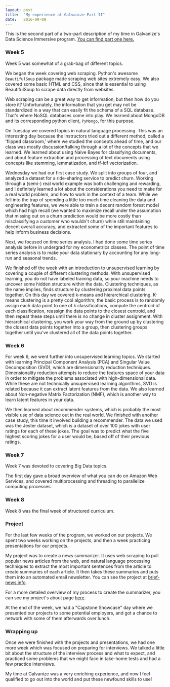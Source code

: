 ```yaml
---
layout: post
title:  "My experience at Galvanize Part II"
date:   2016-09-09
---
```

This is the second part of a two-part description of my time in Galvanize's Data Science Immersive program. [You can find part one here.](/2016/09/08/galvanize-experience-part-i.html)

### Week 5
Week 5 was somewhat of a grab-bag of different topics.

We began the week covering web scraping. Python's awesome `BeautifulSoup` package made scraping web sites extremely easy. We also covered some basic HTML and CSS, since that is essential to using BeautifulSoup to scrape data directly from websites.

Web scraping can be a great way to get information, but then how do you store it? Unfortunately, the information that you get may not be standardized in a way that can easily fit the schema of a SQL database. That's where NoSQL databases come into play. We learned about MongoDB and its corresponding python client, `PyMongo`, for this purpose.

On Tuesday we covered topics in natural language processing. This was an interesting day because the instructors tried out a different method, called a 'flipped classroom,' where we studied the concepts ahead of time, and our class was mostly discussion/talking through a lot of the concepts that we learned. We learned about using Naive Bayes for classifying documents, and about feature extraction and processing of text documents using concepts like stemming, lemmatization, and tf-idf vectorization.

Wednesday we had our first case study. We split into groups of four, and analyzed a dataset for a ride-sharing service to predict churn. Working through a (semi-) real world example was both challenging and rewarding, and I definitely learned a lot about the considerations you need to make for a real world problem, and how to work in the context of a team. While we fell into the trap of spending a little too much time cleaning the data and engineering features, we were able to train a decent random forest model which had high recall (we wanted to maximize recall under the assumption that missing out on a churn prediction would be more costly than misclassifying a customer who wouldn't churn) while still maintaining decent overall accuracy, and extracted some of the important features to help inform business decisions.

Next, we focused on time series analysis. I had done some time series analysis before in undergrad for my econometrics classes. The point of time series analysis is to make your data stationary by accounting for any long-run and seasonal trends.

We finished off the week with an introduction to unsupervised learning by covering a couple of different clustering methods. With unsupervised learning, you do not have labeled training data, so your machine needs to uncover some hidden structure within the data. Clustering techniques, as the name implies, finds structure by clustering proximal data points together. On this day we covered k-means and hierarchical clustering. K-means clustering is a pretty cool algorithm; the basic process is to randomly assign each data point to one of k classifications, compute the centroid of each classification, reassign the data points to the closest centroid, and then repeat these steps until there is no change in cluster assignment. With hierarchical clustering, you work your way from the ground up by clustering the closest data points together into a group, then clustering groups together until you've clustered all of the data points together.


### Week 6
For week 6, we went further into unsupervised learning topics. We started with learning Principal Component Analysis (PCA) and Singular Value Decomposition (SVD), which are dimensionality reduction techniques. Dimensionality reduction attempts to reduce the features space of your data in order to mitigate the problems associated with high-dimensional data. While these are not technically unsupervised learning algorithms, SVD is related because it can extract latent features from the data. We also learned about Non-negative Matrix Factorization (NMF), which is another way to learn latent features in your data.

We then learned about recommender systems, which is probably the most visible use of data science out in the real world. We finished with another case study, this time it involved building a recommender. The data we used was the Jester dataset, which is a dataset of over 100 jokes with user ratings for each of these jokes. The goal was to predict what the five highest scoring jokes for a user would be, based off of their previous ratings. 


### Week 7
Week 7 was devoted to covering Big Data topics.

The first day gave a broad overview of what you can do on Amazon Web Services, and covered multiprocessing and threading to parallelize computing processes.


### Week 8
Week 8 was the final week of structured curriculum.


### Project
For the last few weeks of the program, we worked on our projects. We spent two weeks working on the projects, and then a week practicing presentations for our projects.

My project was to create a news summarizer. It uses web scraping to pull popular news articles from the web, and natural language processing techniques to extract the most important sentences from the article to create summaries of each article. It then takes these summaries and puts them into an automated email newsletter. You can see the project at [brief-news.info](http://brief-news.info).

For a more detailed overview of my process to create the summarizer, you can see my project's about page [here](http://brief-news.info/about).

At the end of the week, we had a "Capstone Showcase" day where we presented our projects to some potential employers, and got a chance to network with some of them afterwards over lunch.


### Wrapping up
Once we were finished with the projects and presentations, we had one more week which was focused on preparing for interviews. We talked a little bit about the structure of the interview process and what to expect, and practiced some problems that we might face in take-home tests and had a few practice interviews.

My time at Galvanize was a very enriching experience, and now I feel qualified to go out into the world and put these newfound skills to use!
